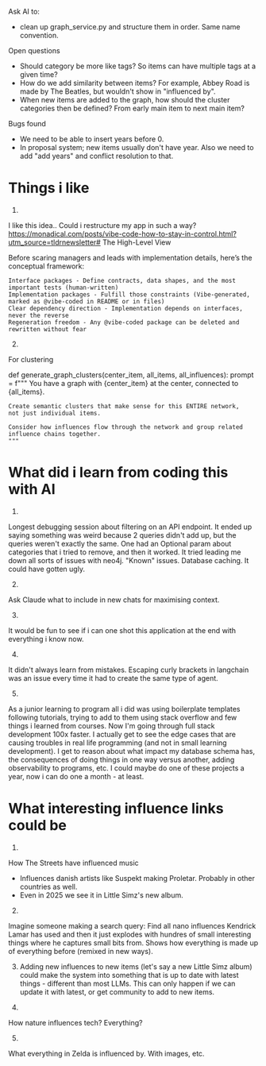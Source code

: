 Ask AI to:
- clean up graph_service.py and structure them in order. Same name convention.

Open questions
- Should category be more like tags? So items can have multiple tags at a given time? 
- How do we add similarity between items? For example, Abbey Road is made by The Beatles, but wouldn't show in "influenced by".
- When new items are added to the graph, how should the cluster categories then be defined? From early main item to next main item? 

Bugs found
- We need to be able to insert years before 0.
- In proposal system; new items usually don't have year. Also we need to add "add years" and conflict resolution to that. 

# Things i like
1.
I like this idea.. Could i restructure my app in such a way? https://monadical.com/posts/vibe-code-how-to-stay-in-control.html?utm_source=tldrnewsletter#
The High-Level View

Before scaring managers and leads with implementation details, here’s the conceptual framework:

    Interface packages - Define contracts, data shapes, and the most important tests (human-written)
    Implementation packages - Fulfill those constraints (Vibe-generated, marked as @vibe-coded in README or in files)
    Clear dependency direction - Implementation depends on interfaces, never the reverse
    Regeneration freedom - Any @vibe-coded package can be deleted and rewritten without fear

2.
For clustering

def generate_graph_clusters(center_item, all_items, all_influences):
    prompt = f"""
    You have a graph with {center_item} at the center, connected to {all_items}.
    
    Create semantic clusters that make sense for this ENTIRE network, 
    not just individual items.
    
    Consider how influences flow through the network and group related 
    influence chains together.
    """



# What did i learn from coding this with AI
1.
Longest debugging session about filtering on an API endpoint. It ended up saying something was weird because 2 queries didn't add up, but the queries weren't exactly the same. One had an Optional param about categories that i tried to remove, and then it worked. It tried leading me down all sorts of issues with neo4j. "Known" issues. Database caching. It could have gotten ugly. 

2. 
Ask Claude what to include in new chats for maximising context. 

3.
It would be fun to see if i can one shot this application at the end with everything i know now.

4. 
It didn't always learn from mistakes. Escaping curly brackets in langchain was an issue every time it had to create the same type of agent. 

5. 
As a junior learning to program all i did was using boilerplate templates following tutorials, trying to add to them using stack overflow and few things i learned from courses. 
Now I'm going through full stack development 100x faster. I actually get to see the edge cases that are causing troubles in real life programming (and not in small learning development). I get to reason about what impact my database schema has, the consequences of doing things in one way versus another, adding observability to programs, etc. I could maybe do one of these projects a year, now i can do one a month - at least. 


# What interesting influence links could be
1. 
How The Streets have influenced music
- Influences danish artists like Suspekt making Proletar. Probably in other countries as well.
- Even in 2025 we see it in Little Simz's new album.

2.
Imagine someone making a search query: Find all nano influences Kendrick Lamar has used and then it just explodes with hundres of small interesting things where he captures small bits from. Shows how everything is made up of everything before (remixed in new ways). 

3. Adding new influences to new items (let's say a new Little Simz album) could make the system into something that is up to date with latest things - different than most LLMs. This can only happen if we can update it with latest, or get community to add to new items. 

4. 
How nature influences tech? Everything?

5. 
What everything in Zelda is influenced by. With images, etc. 